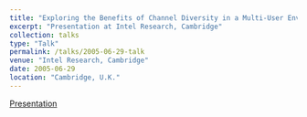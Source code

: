 ```yaml
---
title: "Exploring the Benefits of Channel Diversity in a Multi-User Environment."
excerpt: "Presentation at Intel Research, Cambridge"
collection: talks
type: "Talk"
permalink: /talks/2005-06-29-talk
venue: "Intel Research, Cambridge"
date: 2005-06-29
location: "Cambridge, U.K."
---
```


[Presentation](/files/IntelDiversity.pdf)
